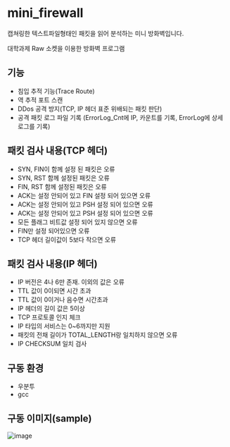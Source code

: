 # mini_firewall

캡쳐링한 텍스트파일형태인 패킷을 읽어 분석하는 미니 방화벽입니다.

대학과제
Raw 소켓을 이용한 방화벽 프로그램

## 기능
- 침입 추적 기능(Trace Route)
- 역 추적 포트 스캔
- DDos 공격 방지(TCP, IP 헤더 표준 위배되는 패킷 판단)
- 공격 패킷 로그 파일 기록 (ErrorLog_Cnt에 IP, 카운트를 기록, ErrorLog에 상세 로그를 기록)

## 패킷 검사 내용(TCP 헤더)
- SYN, FIN이 함께 설정 된 패킷은 오류
- SYN, RST 함께 설정된 패킷은 오류
- FIN, RST 함께 설정된 패킷은 오류
- ACK는 설정 안되어 있고 FIN 설정 되어 있으면 오류
- ACK는 설정 안되어 있고 PSH 설정 되어 있으면 오류
- ACK는 설정 안되어 있고 PSH 설정 되어 있으면 오류
- 모든 플래그 비트값 설정 되어 있지 않으면 오류
- FIN만 설정 되어있으면 오류
- TCP 헤더 길이값이 5보다 작으면 오류

## 패킷 검사 내용(IP 헤더)
- IP 버전은 4나 6만 존재. 이외의 값은 오류
- TTL 값이 0이되면 시간 초과
- TTL 값이 0이거나 음수면 시간초과
- IP 헤더의 길이 값은 5이상
- TCP 프로토콜 인지 체크
- IP 타입의 서비스는 0~6까지만 지원
- 패킷의 전채 길이가 TOTAL_LENGTH랑 일치하지 않으면 오류
- IP CHECKSUM 일치 검사

## 구동 환경
- 우분투
- gcc

## 구동 이미지(sample)
![image](https://user-images.githubusercontent.com/28975774/111062130-71b78b80-84ea-11eb-83c9-64f17324f8fd.png)

